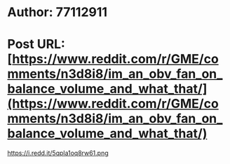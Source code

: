 # Author: 77112911
# Post URL: [https://www.reddit.com/r/GME/comments/n3d8i8/im_an_obv_fan_on_balance_volume_and_what_that/](https://www.reddit.com/r/GME/comments/n3d8i8/im_an_obv_fan_on_balance_volume_and_what_that/)


https://i.redd.it/5qpla1oq8rw61.png